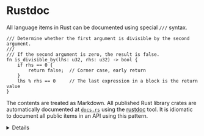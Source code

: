 # Rustdoc

All language items in Rust can be documented using special `///` syntax.

```rust,editable
/// Determine whether the first argument is divisible by the second argument.
///
/// If the second argument is zero, the result is false.
fn is_divisible_by(lhs: u32, rhs: u32) -> bool {
    if rhs == 0 {
        return false;  // Corner case, early return
    }
    lhs % rhs == 0     // The last expression in a block is the return value
}
```

The contents are treated as Markdown. All published Rust library crates are
automatically documented at [`docs.rs`](https://docs.rs) using the
[rustdoc](https://doc.rust-lang.org/rustdoc/what-is-rustdoc.html) tool. It is
idiomatic to document all public items in an API using this pattern.

<details>

- Show students the generated docs for the `rand` crate at
  [`docs.rs/rand`](https://docs.rs/rand).

- This course does not include rustdoc on slides, just to save space, but in
  real code they should be present.

- Inner doc comments are discussed later (in the page on modules) and need not
  be addressed here.

- Rustdoc comments can contain code snippets that we can run and test using `cargo test`.
  We will discuss these tests in the [Testing section](../testing/doc-tests.html).

</details>
